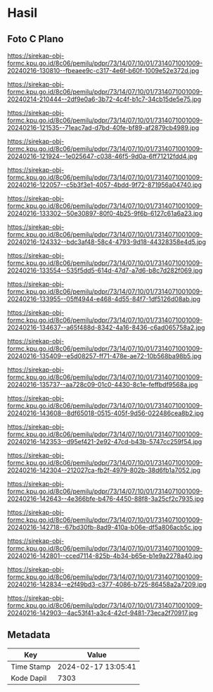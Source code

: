 # Hasil

## Foto C Plano

https://sirekap-obj-formc.kpu.go.id/8c06/pemilu/pdpr/73/14/07/10/01/7314071001009-20240216-130810--fbeaee9c-c317-4e6f-b60f-1009e52e372d.jpg

https://sirekap-obj-formc.kpu.go.id/8c06/pemilu/pdpr/73/14/07/10/01/7314071001009-20240214-210444--2df9e0a6-3b72-4c4f-b1c7-34cb15de5e75.jpg

https://sirekap-obj-formc.kpu.go.id/8c06/pemilu/pdpr/73/14/07/10/01/7314071001009-20240216-121535--71eac7ad-d7bd-40fe-bf89-af2879cb4989.jpg

https://sirekap-obj-formc.kpu.go.id/8c06/pemilu/pdpr/73/14/07/10/01/7314071001009-20240216-121924--1e025647-c038-46f5-9d0a-6ff71212fdd4.jpg

https://sirekap-obj-formc.kpu.go.id/8c06/pemilu/pdpr/73/14/07/10/01/7314071001009-20240216-122057--c5b3f3e1-4057-4bdd-9f72-871956a04740.jpg

https://sirekap-obj-formc.kpu.go.id/8c06/pemilu/pdpr/73/14/07/10/01/7314071001009-20240216-133302--50e30897-80f0-4b25-9f6b-6127c61a6a23.jpg

https://sirekap-obj-formc.kpu.go.id/8c06/pemilu/pdpr/73/14/07/10/01/7314071001009-20240216-124332--bdc3af48-58c4-4793-9d18-44328358e4d5.jpg

https://sirekap-obj-formc.kpu.go.id/8c06/pemilu/pdpr/73/14/07/10/01/7314071001009-20240216-133554--535f5dd5-614d-47d7-a7d6-b8c7d282f069.jpg

https://sirekap-obj-formc.kpu.go.id/8c06/pemilu/pdpr/73/14/07/10/01/7314071001009-20240216-133955--05ff4944-e468-4d55-84f7-1df5126d08ab.jpg

https://sirekap-obj-formc.kpu.go.id/8c06/pemilu/pdpr/73/14/07/10/01/7314071001009-20240216-134637--a65f488d-8342-4a16-8436-c6ad065758a2.jpg

https://sirekap-obj-formc.kpu.go.id/8c06/pemilu/pdpr/73/14/07/10/01/7314071001009-20240216-135409--e5d08257-ff71-478e-ae72-10b568ba98b5.jpg

https://sirekap-obj-formc.kpu.go.id/8c06/pemilu/pdpr/73/14/07/10/01/7314071001009-20240216-135737--aa728c09-01c0-4430-8c1e-feffbdf9568a.jpg

https://sirekap-obj-formc.kpu.go.id/8c06/pemilu/pdpr/73/14/07/10/01/7314071001009-20240216-143608--8df65018-0515-405f-9d56-022486cea8b2.jpg

https://sirekap-obj-formc.kpu.go.id/8c06/pemilu/pdpr/73/14/07/10/01/7314071001009-20240216-142353--d95ef421-2e92-47cd-b43b-5747cc259f54.jpg

https://sirekap-obj-formc.kpu.go.id/8c06/pemilu/pdpr/73/14/07/10/01/7314071001009-20240216-142304--212027ca-fb2f-4979-802b-38d6fb1a7052.jpg

https://sirekap-obj-formc.kpu.go.id/8c06/pemilu/pdpr/73/14/07/10/01/7314071001009-20240216-142643--4e366bfe-b476-4450-88f8-3a25cf2c7935.jpg

https://sirekap-obj-formc.kpu.go.id/8c06/pemilu/pdpr/73/14/07/10/01/7314071001009-20240216-142718--67bd30fb-8ad9-410a-b06e-df5a806acb5c.jpg

https://sirekap-obj-formc.kpu.go.id/8c06/pemilu/pdpr/73/14/07/10/01/7314071001009-20240216-142801--cced7114-825b-4b34-b65e-b1e9a2278a40.jpg

https://sirekap-obj-formc.kpu.go.id/8c06/pemilu/pdpr/73/14/07/10/01/7314071001009-20240216-142834--e2f49bd3-c377-4086-b725-86458a2a7209.jpg

https://sirekap-obj-formc.kpu.go.id/8c06/pemilu/pdpr/73/14/07/10/01/7314071001009-20240216-142903--4ac53f41-a3c4-42cf-9481-73eca2f70917.jpg


## Metadata

| Key        | Value               |
| ---------- | ------------------- |
| Time Stamp | 2024-02-17 13:05:41 |
| Kode Dapil | 7303                |



